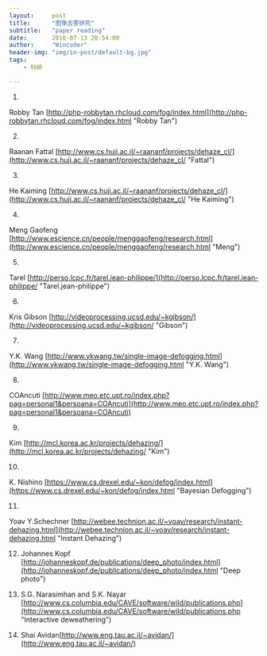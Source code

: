 ```yaml
---
layout:     post
title:      "图像去雾研究"
subtitle:   "paper reading"
date:       2016-07-13 20:54:00
author:     "Wincoder"
header-img: "img/in-post/default-bg.jpg"
tags:
    - 科研

---
```


1. 
Robby Tan [http://php-robbytan.rhcloud.com/fog/index.html](http://php-robbytan.rhcloud.com/fog/index.html "Robby Tan")

2. 
Raanan Fattal [http://www.cs.huji.ac.il/~raananf/projects/dehaze_cl/](http://www.cs.huji.ac.il/~raananf/projects/dehaze_cl/ "Fattal") 

3. 
He Kaiming [http://www.cs.huji.ac.il/~raananf/projects/dehaze_cl/](http://www.cs.huji.ac.il/~raananf/projects/dehaze_cl/ "He Kaiming")

4. 
Meng Gaofeng [http://www.escience.cn/people/menggaofeng/research.html](http://www.escience.cn/people/menggaofeng/research.html "Meng")

5. 
Tarel [http://perso.lcpc.fr/tarel.jean-philippe/](http://perso.lcpc.fr/tarel.jean-philippe/ "Tarel.jean-philippe")

6. 
Kris Gibson [http://videoprocessing.ucsd.edu/~kgibson/](http://videoprocessing.ucsd.edu/~kgibson/ "Gibson")

7. 
Y.K. Wang [http://www.ykwang.tw/single-image-defogging.html](http://www.ykwang.tw/single-image-defogging.html "Y.K. Wang")

8. 
COAncuti [http://www.meo.etc.upt.ro/index.php?pag=personal1&persoana=COAncuti](http://www.meo.etc.upt.ro/index.php?pag=personal1&persoana=COAncuti)

9. 
Kim [http://mcl.korea.ac.kr/projects/dehazing/](http://mcl.korea.ac.kr/projects/dehazing/ "Kim")

10. 
K. Nishino [https://www.cs.drexel.edu/~kon/defog/index.html](https://www.cs.drexel.edu/~kon/defog/index.html "Bayesian Defogging")

11. 
Yoav Y.Schechner [http://webee.technion.ac.il/~yoav/research/instant-dehazing.html](http://webee.technion.ac.il/~yoav/research/instant-dehazing.html "Instant Dehazing")

12. Johannes Kopf [http://johanneskopf.de/publications/deep_photo/index.html](http://johanneskopf.de/publications/deep_photo/index.html "Deep photo")

13. S.G. Narasimhan and S.K. Nayar [http://www.cs.columbia.edu/CAVE/software/wild/publications.php](http://www.cs.columbia.edu/CAVE/software/wild/publications.php "Interactive deweathering")

14. Shai Avidan[http://www.eng.tau.ac.il/~avidan/](http://www.eng.tau.ac.il/~avidan/)